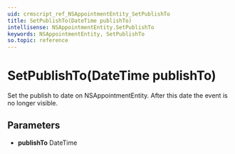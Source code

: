 ```yaml
---
uid: crmscript_ref_NSAppointmentEntity_SetPublishTo
title: SetPublishTo(DateTime publishTo)
intellisense: NSAppointmentEntity.SetPublishTo
keywords: NSAppointmentEntity, SetPublishTo
so.topic: reference
---
```


# SetPublishTo(DateTime publishTo)

Set the publish to date on NSAppointmentEntity. After this date the event is no longer visible.

## Parameters

* **publishTo** DateTime

